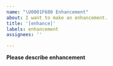 ```yaml
---
name: "\U0001F680 Enhancement"
about: I want to make an enhancement.
title: '[enhance]'
labels: enhancement
assignees: ''

---
```


**Please describe enhancement**
